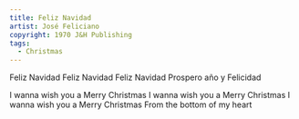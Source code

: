```yaml
---
title: Feliz Navidad
artist: José Feliciano
copyright: 1970 J&H Publishing
tags:
  - Christmas
---
```

Feliz Navidad
Feliz Navidad
Feliz Navidad
Prospero año y Felicidad

I wanna wish you a Merry Christmas
I wanna wish you a Merry Christmas
I wanna wish you a Merry Christmas
From the bottom of my heart